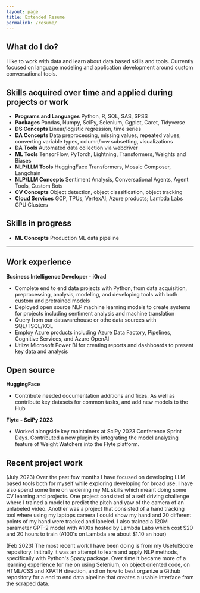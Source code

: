 ```yaml
---
layout: page
title: Extended Resume
permalink: /resume/
---
```


## What do I do?
I like to work with data and learn about data based skills and tools.  Currently focused on language modeling and application development around custom conversational tools.




## Skills acquired over time and applied during projects or work

- <b>Programs and Languages</b> Python, R, SQL, SAS, SPSS
- <b>Packages</b> Pandas, Numpy, SciPy, Selenium, Ggplot, Caret, Tidyverse
- <b>DS Concepts </b> Linear/logistic regression, time series
- <b>DA Concepts </b> Data preprocessing, missing values, repeated values, converting variable types, column/row subsetting, visualizations
- <b>DA Tools </b> Automated data collection via webdriver
- <b> ML Tools</b> TensorFlow, PyTorch, Lightning, Transformers, Weights and Biases
- <b> NLP/LLM Tools</b> HuggingFace Transformers, Mosaic Composer, Langchain
- <b> NLP/LLM Concepts</b> Sentiment Analysis, Conversational Agents, Agent Tools, Custom Bots
- <b> CV Concepts</b> Object detection, object classification, object tracking
- <b> Cloud Services</b> GCP, TPUs, VertexAI; Azure products; Lambda Labs GPU Clusters 


## Skills in progress

- <b> ML Concepts</b> Production ML data pipeline

----


## Work experience

<b> Business Intelligence Developer - iGrad </b>
- Complete end to end data projects with Python, from data acquisition, preprocessing, analysis, modeling, and developing tools with both custom and pretrained models
- Deployed open source NLP machine learning models to create systems for projects including sentiment analysis and machine translation
- Query from our datawarehouse or othe data sources with SQL/TSQL/KQL
- Employ Azure products including Azure Data Factory, Pipelines, Cognitive Services, and Azure OpenAI
- Utlize Microsoft Power BI for creating reports and dashboards to present key data and analysis

## Open source

<b> HuggingFace </b>
  - Contribute needed documentation additions and fixes.  As well as contribute key datasets for common tasks, and add new models to the Hub

<b> Flyte - SciPy 2023</b> 
  - Worked alongside key maintainers at SciPy 2023 Conference Sprint Days.  Contributed a new plugin by integrating the model analyzing feature of Weight Watchers into the Flyte platform.


## Recent project work
(July 2023) Over the past few months I have focused on developing LLM based tools both for myself while exploring developing for broad use.  I have also spend some time on widening my ML skills which meant doing some CV learning and projects.  One project consisted of a self driving challenge where I trained a model to predict the pitch and yaw of the camera of an unlabeled video.  Another was a project that consisted of a hand tracking tool where using my laptops camera I could show my hand and 20 different points of my hand were tracked and labeled.  I also trained a 120M parameter GPT-2 model with A100s hosted by Lambda Labs which cost $20 and 20 hours to train (A100's on Lambda are about $1.10 an hour)


(Feb 2023) The most recent work I have been doing is from my UsefulScore repository.  Initirally it was an attempt to learn and apply NLP methods, specifically with Python's Spacy package.  Over time it became more of a learning experience for me on using Selenium, on object oriented code, on HTML/CSS and XPATH direction, and on how to best organize a Github repository for a end to end data pipeline that creates a usable interface from the scraped data.
